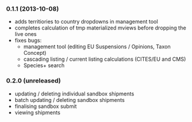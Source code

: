 ### 0.1.1 (2013-10-08)

* adds territiories to country dropdowns in management tool
* completes calculation of tmp materialized mviews before dropping the live ones
* fixes bugs:
  - management tool (editing EU Suspensions / Opinions, Taxon Concept)
  - cascading listing / current listing calculations (CITES/EU and CMS)
  - Species+ search
  
### 0.2.0 (unreleased)

* updating / deleting individual sandbox shipments
* batch updating / deleting sandbox shipments
* finalising sandbox submit
* viewing shipments

